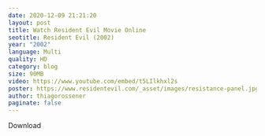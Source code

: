 ```yaml
---
date: 2020-12-09 21:21:20
layout: post
title: Watch Resident Evil Movie Online
seotitle: Resident Evil (2002)
year: "2002"
language: Multi
quality: HD
category: blog
size: 90MB
video: https://www.youtube.com/embed/t5LIlkhxl2s
poster: https://www.residentevil.com/_asset/images/resistance-panel.jpg
author: thiagorossener
paginate: false
---
```

Download